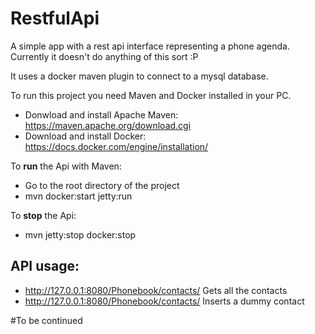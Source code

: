 # RestfulApi
A simple app with a rest api interface representing a phone agenda. Currently it doesn't do anything of this sort :P 

It uses a docker maven plugin to connect to a mysql database.

To run this project you need Maven and Docker installed in your PC.

* Donwload and install Apache Maven:
https://maven.apache.org/download.cgi
* Download and install Docker:
https://docs.docker.com/engine/installation/

To **run** the Api with Maven:
* Go to the root directory of the project
* mvn docker:start jetty:run

To **stop** the Api:
* mvn jetty:stop docker:stop

## API usage:
* http://127.0.0.1:8080/Phonebook/contacts/ 
Gets all the contacts
* http://127.0.0.1:8080/Phonebook/contacts/
Inserts a dummy contact

#To be continued

